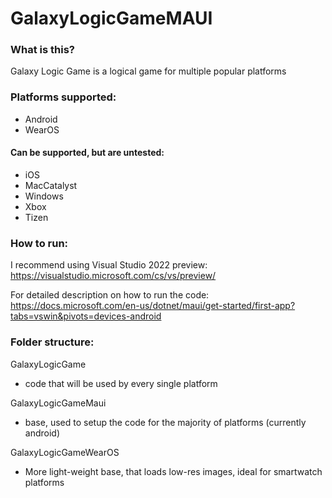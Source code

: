 # GalaxyLogicGameMAUI

### What is this?

Galaxy Logic Game is a logical game for multiple popular platforms

### Platforms supported:

- Android
- WearOS

#### Can be supported, but are untested:

- iOS
- MacCatalyst
- Windows
- Xbox
- Tizen

### How to run:

I recommend using Visual Studio 2022 preview: https://visualstudio.microsoft.com/cs/vs/preview/

For detailed description on how to run the code: https://docs.microsoft.com/en-us/dotnet/maui/get-started/first-app?tabs=vswin&pivots=devices-android

### Folder structure:

GalaxyLogicGame
- code that will be used by every single platform

GalaxyLogicGameMaui
- base, used to setup the code for the majority of platforms (currently android)

GalaxyLogicGameWearOS
- More light-weight base, that loads low-res images, ideal for smartwatch platforms
